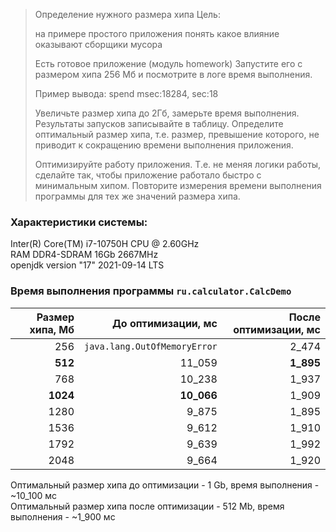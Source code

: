 >Определение нужного размера хипа
>Цель:
>
>на примере простого приложения понять какое влияние оказывают сборщики мусора
>
>Есть готовое приложение (модуль homework)
>Запустите его с размером хипа 256 Мб и посмотрите в логе время выполнения.
>
>Пример вывода:
>spend msec:18284, sec:18
>
>Увеличьте размер хипа до 2Гб, замерьте время выполнения.
>Результаты запусков записывайте в таблицу.
>Определите оптимальный размер хипа, т.е. размер, превышение которого,
>не приводит к сокращению времени выполнения приложения.
>
>Оптимизируйте работу приложения.
>Т.е. не меняя логики работы, сделайте так, чтобы приложение работало быстро с минимальным хипом.
>Повторите измерения времени выполнения программы для тех же значений размера хипа.

### Характеристики системы: <br>
Inter(R) Core(TM) i7-10750H CPU @ 2.60GHz <br>
RAM DDR4-SDRAM 16Gb 2667MHz <br>
openjdk version "17" 2021-09-14 LTS

### Время выполнения программы `ru.calculator.CalcDemo`
| Размер хипа, Mб | До оптимизации, мc               | После оптимизации, мс |
| ---------------:| --------------------------------:| -------------------------------------: |
| 256             | `java.lang.OutOfMemoryError`     | 2_474
| **512**         | 11_059                           | **1_895**
| 768             | 10_238                           | 1_937
| **1024**        | **10_066**                       | 1_909
| 1280            | 9_875                            | 1_895
| 1536            | 9_612                            | 1_910
| 1792            | 9_639                            | 1_992
| 2048            | 9_664                            | 1_920

Оптимальный размер хипа до оптимизации - 1 Gb, время выполнения - ~10_100 мс <br>
Оптимальный размер хипа после оптимизации - 512 Mb, время выполнения - ~1_900 мс

